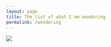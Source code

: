 ```yaml
---
layout: page
title: The list of what I am wondering
permalink: /wondering
---
```


![](https://media3.giphy.com/media/v1.Y2lkPTc5MGI3NjExNGhxMDN2Y3hxZ2dpejJyY2prZnlxcHJmaTZ2bTA2bmdjc2d4M29ieiZlcD12MV9pbnRlcm5hbF9naWZfYnlfaWQmY3Q9Zw/tU2mV8ALzJEdXAAwRo/giphy.webp)